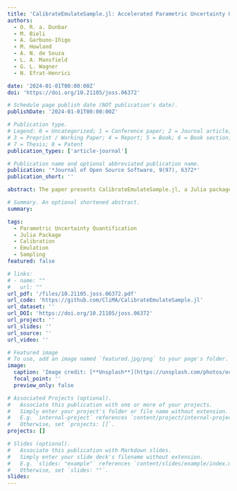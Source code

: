 ```yaml
---
title: 'CalibrateEmulateSample.jl: Accelerated Parametric Uncertainty Quantification'
authors:
  - O. R. a. Dunbar
  - M. Bieli
  - A. Garbuno-Iñigo
  - M. Howland
  - A. N. de Souza
  - L. A. Mansfield
  - G. L. Wagner
  - N. Efrat-Henrici

date: '2024-01-01T00:00:00Z'
doi: 'https://doi.org/10.21105/joss.06372'

# Schedule page publish date (NOT publication's date).
publishDate: '2024-01-01T00:00:00Z'

# Publication type.
# Legend: 0 = Uncategorized; 1 = Conference paper; 2 = Journal article;
# 3 = Preprint / Working Paper; 4 = Report; 5 = Book; 6 = Book section;
# 7 = Thesis; 8 = Patent
publication_types: ['article-journal']

# Publication name and optional abbreviated publication name.
publication: '*Journal of Open Source Software, 9(97), 6372*'
publication_short: ''

abstract: The paper presents CalibrateEmulateSample.jl, a Julia package designed to accelerate parametric uncertainty quantification. The package leverages advanced techniques to calibrate, emulate, and sample parameters efficiently, significantly reducing computational costs while maintaining high accuracy. This tool is essential for applications requiring rigorous uncertainty quantification, particularly in fields like climate modeling, engineering, and applied sciences.

# Summary. An optional shortened abstract.
summary: 

tags:
  - Parametric Uncertainty Quantification
  - Julia Package
  - Calibration
  - Emulation
  - Sampling
featured: false

# links:
# - name: ""
#   url: ""
url_pdf: '/files/10.21105.joss.06372.pdf'
url_code: 'https://github.com/CliMA/CalibrateEmulateSample.jl'
url_dataset: ''
url_DOI: 'https://doi.org/10.21105/joss.06372'
url_project: ''
url_slides: ''
url_source: ''
url_video: ''

# Featured image
# To use, add an image named `featured.jpg/png` to your page's folder.
image:
  caption: 'Image credit: [**Unsplash**](https://unsplash.com/photos/ocean)'
  focal_point: ''
  preview_only: false

# Associated Projects (optional).
#   Associate this publication with one or more of your projects.
#   Simply enter your project's folder or file name without extension.
#   E.g. `internal-project` references `content/project/internal-project/index.md`.
#   Otherwise, set `projects: []`.
projects: []

# Slides (optional).
#   Associate this publication with Markdown slides.
#   Simply enter your slide deck's filename without extension.
#   E.g. `slides: "example"` references `content/slides/example/index.md`.
#   Otherwise, set `slides: ""`.
slides:
---
```


